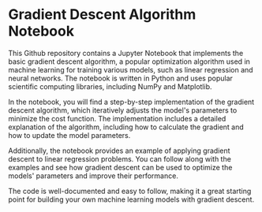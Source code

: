 # Gradient Descent Algorithm Notebook
This Github repository contains a Jupyter Notebook that implements the basic gradient descent algorithm, a popular optimization algorithm used in machine learning for training various models, such as linear regression and neural networks. The notebook is written in Python and uses popular scientific computing libraries, including NumPy and Matplotlib.

In the notebook, you will find a step-by-step implementation of the gradient descent algorithm, which iteratively adjusts the model's parameters to minimize the cost function. The implementation includes a detailed explanation of the algorithm, including how to calculate the gradient and how to update the model parameters.

Additionally, the notebook provides an example of applying gradient descent to linear regression problems. You can follow along with the examples and see how gradient descent can be used to optimize the models' parameters and improve their performance.

The code is well-documented and easy to follow, making it a great starting point for building your own machine learning models with gradient descent.